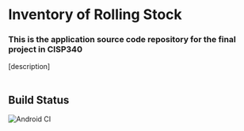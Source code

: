# Inventory of Rolling Stock
### This is the application source code repository for the final project in CISP340
[description]
<br />
<br />
## Build Status
![Android CI](https://github.com/jmiller-rgb/Inventory-of-Rolling-Stock/workflows/Android%20CI/badge.svg)
